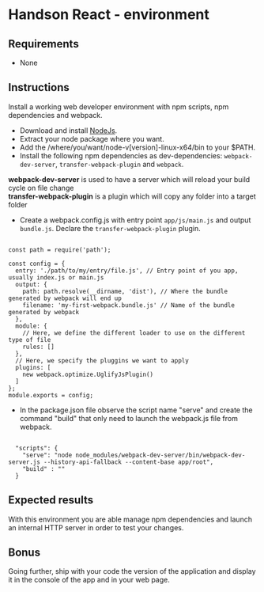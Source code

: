 # Handson React - environment

## Requirements
- None

## Instructions
Install a working web developer environment with npm scripts, npm dependencies and webpack.

* Download and install [NodeJs](https://nodejs.org/en/download/current/).
* Extract your node package where you want.
* Add the /where/you/want/node-v[version]-linux-x64/bin to your $PATH.
* Install the following npm dependencies as dev-dependencies: `webpack-dev-server`, `transfer-webpack-plugin` and `webpack`.

**webpack-dev-server** is used to have a server which will reload your build cycle on file change  
**transfer-webpack-plugin** is a plugin which will copy any folder into a target folder

* Create a webpack.config.js with entry point `app/js/main.js` and output `bundle.js`. Declare the `transfer-webpack-plugin` plugin.

<pre><code>
const path = require('path');

const config = {
  entry: './path/to/my/entry/file.js', // Entry point of you app, usually index.js or main.js
  output: {
    path: path.resolve(__dirname, 'dist'), // Where the bundle generated by webpack will end up
    filename: 'my-first-webpack.bundle.js' // Name of the bundle generated by webpack
  },
  module: {
    // Here, we define the different loader to use on the different type of file
    rules: []
  },
  // Here, we specify the pluggins we want to apply
  plugins: [
    new webpack.optimize.UglifyJsPlugin()
  ]
};
module.exports = config;
</code></pre>


* In the package.json file observe the script name "serve" and create the command "build" that only need to launch the webpack.js file from webpack.

<pre><code>
  "scripts": {
    "serve": "node node_modules/webpack-dev-server/bin/webpack-dev-server.js --history-api-fallback --content-base app/root",
    "build" : ""
  }
</code></pre>

## Expected results
With this environment you are able manage npm dependencies and launch an internal HTTP server in order to test your changes.

## Bonus
Going further, ship with your code the version of the application and display it in the console of the app and in your web page.
